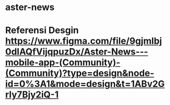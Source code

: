 # aster-news
# Referensi Desgin https://www.figma.com/file/9gjmIbj0dIAQfVijqpuzDx/Aster-News---mobile-app-(Community)-(Community)?type=design&node-id=0%3A1&mode=design&t=1ABv2GrIy7Bjy2iQ-1
